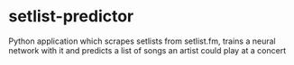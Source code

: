 # setlist-predictor
Python application which scrapes setlists from setlist.fm, trains a neural network with it and predicts a list of songs an artist could play at a concert
